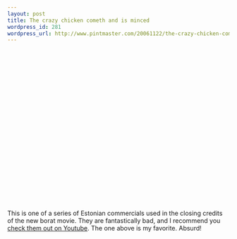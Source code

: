 ```yaml
--- 
layout: post
title: The crazy chicken cometh and is minced
wordpress_id: 281
wordpress_url: http://www.pintmaster.com/20061122/the-crazy-chicken-cometh-and-is-minced/
---
```

<object width="425" height="350"><param name="movie" value="http://www.youtube.com/v/ix6h3Fmq8wk"></param><param name="wmode" value="transparent"></param><embed src="http://www.youtube.com/v/ix6h3Fmq8wk" type="application/x-shockwave-flash" wmode="transparent" width="425" height="350"></embed></object>

This is one of a series of Estonian commercials used in the closing credits of the new borat movie. They are fantastically bad, and I recommend you <a href="http://www.youtube.com/profile?user=TimelessWorld">check them out on Youtube</a>. The one above is my favorite. Absurd!

